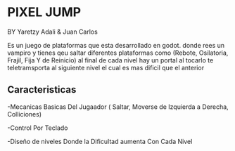 # PIXEL JUMP

 BY Yaretzy Adali & Juan Carlos
 
Es un juego de plataformas que esta desarrollado en godot. donde rees un vampiro y tienes qeu saltar diferentes plataformas como
(Rebote, Osilatoria, Frajil, Fija Y de Reinicio)  al final de cada nivel hay un portal al tocarlo te teletramsporta al siguiente
nivel el cual es mas dificil que el anterior

## Caracteristicas

-Mecanicas Basicas Del Jugaador ( Saltar, Moverse de Izquierda a Derecha, Colliciones)

-Control Por Teclado

-Diseño de niveles Donde la Dificultad aumenta Con Cada Nivel
